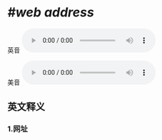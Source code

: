 # ***\#web address*** 
英音
<audio src="./media/web address1_AAC.aac" controls="controls"></audio>

美音
<audio src="./media/web address2_AAC.aac" controls="controls"></audio>



  

英文释义
---
### 1.**网址**  


